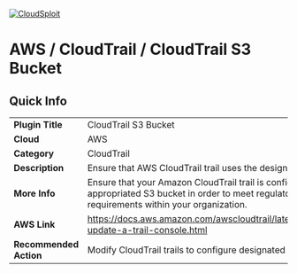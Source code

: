 [![CloudSploit](https://cloudsploit.com/img/logo-new-big-text-100.png "CloudSploit")](https://cloudsploit.com)

# AWS / CloudTrail / CloudTrail S3 Bucket

## Quick Info

| | |
|-|-|
| **Plugin Title** | CloudTrail S3 Bucket |
| **Cloud** | AWS |
| **Category** | CloudTrail |
| **Description** | Ensure that AWS CloudTrail trail uses the designated Amazon S3 bucket. |
| **More Info** | Ensure that your Amazon CloudTrail trail is configured to use the appropriated S3 bucket in order to meet regulatory compliance requirements within your organization. |
| **AWS Link** | https://docs.aws.amazon.com/awscloudtrail/latest/userguide/cloudtrail-update-a-trail-console.html |
| **Recommended Action** | Modify CloudTrail trails to configure designated S3 bucket. |
